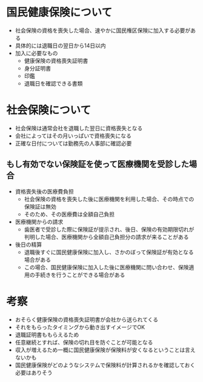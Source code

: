# 国民健康保険について
- 社会保険の資格を喪失した場合、速やかに国民権区保険に加入する必要がある
- 具体的には退職日の翌日から14日以内
- 加入に必要なもの
  - 健康保険の資格喪失証明書
  - 身分証明書
  - 印鑑
  - 退職日を確認できる書類

# 社会保険について
- 社会保険は通常会社を退職した翌日に資格喪失となる
- 会社によってはその月いっぱいで資格喪失になる
- 正確な日付については勤務先の人事部に確認必要

## もし有効でない保険証を使って医療機関を受診した場合
- 資格喪失後の医療費負担
  - 社会保険の資格を喪失した後に医療機関を利用した場合、その時点での保険証は無効
  - そのため、その医療費は全額自己負担
- 医療機関からの請求
  - 歯医者で受診した際に保険証が提示され、後日、保険の有効期限切れが判明した場合、医療機関から全額自己負担分の請求が来ることがある
- 後日の精算
  - 退職後すぐに国民健康保険に加入し、さかのぼって保険証が有効となる場合がある
  - この場合、国民健康保険に加入した後に医療機関に問い合わせ、保険適用の手続きを行うことができる場合がある

# 考察
- おそらく健康保険の資格喪失証明書が会社から送られてくる
- それをもらったタイミングから動き出すイメージでOK
- 退職証明書ももらえるため
- 任意継続とすれば、保険の切れ目を防ぐことが可能となる
- 収入が増えるため一概に国民健康保険が保険料が安くなるということは言えないかも
- 国民健康保険がどのようなシステムで保険料が計算されるかを確認しておく必要はありそう
